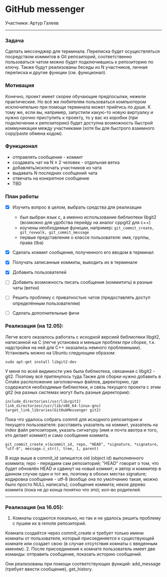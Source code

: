 # GitHub messenger 

Участники: Артур Галеев

---
### Задача
Сделать мессенджер для терминала. Переписка будет осуществляться посредством коммитов в Git репозиторий, соответственно пользоваться чатом можно будет подключившись к репозиторию по ключу. Также будут реализованы беседы из N участников, личная переписка и другие функции (см. функционал).

### Мотивация
Конечно, проект имеет скорее обучающие предпосылки, нежели практические. Но всё же любителям пользоваться компьютером исключительно при помощи терминала может прийтись по душе. К тому же, если вы, например, запустили какую-то новую виртуалку и нужно срочно приступить к проекту, то у вас из коробки (при подключении к репозиторию) будет доступна возможность быстрой коммуникации между участниками (хотя бы для быстрого взаимного copy/pastе обмена кодом).

### Функционал
* отправлять сообщение - коммит
* создавать чат на N $\ge$ 2 человек - отдельная ветка
* добавлять/исключать участников из чата
* выдавать N последних сообщений чата
* отвечать на конкретное сообщение
* TBD

### План работы    

- [x] Изучить вопрос в целом, выбрать средства для реализации
    - был выбран язык c, а именно использование библиотеки libgit2 (возможно для удобства перейду на аналог cppgit2 для c++)
    - изучены необходимые функции, например: `git_commit_create, git_revwalk, git_commit_message`
    - первые представление о классе пользователя: имя, группы, права (tba)
- [x] Сделать коммит сообщения, полученного его вводом в терминал
- [x] Получать записанные коммиты, выводить их в терминале
- [x] Добавить пользователей
- [ ] Добавить возможность писать сообщения (коммитить) в разные чаты (ветки)
- [ ] Решить проблему с приватностью чатов (предоставлять доступ определённым пользователям)
- [ ] Сделать дополнительные фичи


### Реализация (на 12.05):

Легче всего оказалось работать с исходной версией библиотеки libgit2, написанной на C (легче установка и меньше проблем при сборке, т.к. надстройки на ней для C++ оказались немного проблемными). Установить можно на Ubuntu следующим образом:
```
sudo apt-get install libgit2-dev
```

У меня по всей видимости уже была библиотека, связанная с libgit2 - git2. Поэтому всё притянулось туда.Также для сборки нужно добавить в Cmake расположение заголовочных файлов, директорию, где содержатся необходимые библиотеки, и связь текущего проекта с этим git2 (на разных системах могут быть разные директории):
```
include_directories(/usr/lib/git2)
link_directories(/usr/lib/x86_64-linux-gnu)
target_link_libraries(GitHubMessenger git2)
```

Пока что удалось собрать commit для исходного репозитория и текущего пользователя: расставить указатель на коммит, указатель на index файл репозитория, указать сигнатуру (имя и почта авотра и того, кто делает коммит) и само сообщение коммита.
```
git_commit_create_v(&commit_id, repo, "HEAD", *signature, *signature, "utf-8", message.c_str(), tree, 1, parent)
```

В коде выше в commit_id запишется oid (object id) выполненного коммита; repo - передаем сам репозиторий; "HEAD" говорит о том, что будет обновлён HEAD и сдвинут на новый коммит; и автор и коммитер в данном случае один и тот же, поэтому в обооих местах signature; кодировка сообщение - utf-8 (вообще она по умолчанию такая, можно было просто NULL написать); сообщение коммита; некое дерево комиита (пока не до конца понятно что это); кол-во родителей.

---

### Реализация (на 16.05):

1. Комнаты создаются локально, но так и не удалось решить проблему с пушем их в remote репозиторий.

Комната создаётся через commit_create и требует только имени комнаты от пользователя, который присоединяется к существующей комнате или создает свою (в случае отсутствия комнаты с введенным именем).
2. После присоединения к комнате пользователь имеет две команды: отправить сообщение, показать историю сообщений.

Они реализованы при помощи соответствующих функций: add_message (требует ввести сообщение), get_history.
